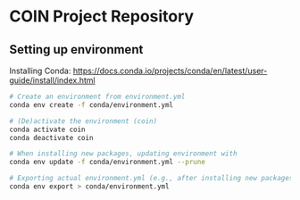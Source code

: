 # COIN Project Repository

## Setting up environment
Installing Conda: https://docs.conda.io/projects/conda/en/latest/user-guide/install/index.html
```bash
# Create an environment from environment.yml
conda env create -f conda/environment.yml

# (De)activate the environment (coin)
conda activate coin
conda deactivate coin

# When installing new packages, updating environment with
conda env update -f conda/environment.yml --prune

# Exporting actual environment.yml (e.g., after installing new packages)
conda env export > conda/environment.yml
```
